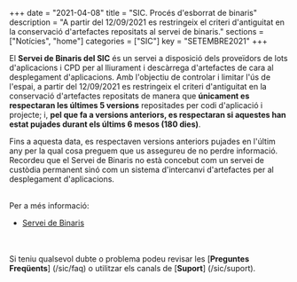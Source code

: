 +++
date        = "2021-04-08"
title       = "SIC. Procés d'esborrat de binaris"
description = "A partir del 12/09/2021 es restringeix el criteri d'antiguitat en la conservació d'artefactes repositats al servei de binaris."
sections    = ["Notícies", "home"]
categories  = ["SIC"]
key         = "SETEMBRE2021"
+++

El **Servei de Binaris del SIC** és un servei a disposició dels proveïdors de lots d'aplicacions i CPD per al lliurament i
descàrrega d'artefactes de cara al desplegament d'aplicacions.
Amb l'objectiu de controlar i limitar l'ús de l'espai, a partir del 12/09/2021 es restringeix el criteri
d'antiguitat en la conservació d'artefactes repositats de manera que **únicament es respectaran les últimes 5 versions**
repositades per codi d'aplicació i projecte; i, **pel que fa a versions anteriors, es respectaran si aquestes han estat pujades
durant els últims 6 mesos (180 dies)**.

Fins a aquesta data, es respectaven versions anteriors pujades en l'últim any per la qual cosa preguem que us
assegureu de no perdre informació.
Recordeu que el Servei de Binaris no està concebut com un servei de custòdia permanent sinó com un sistema
d'intercanvi d'artefactes per al desplegament d'aplicacions.

<br/>
Per a més informació:

- [Servei de Binaris](https://canigo.ctti.gencat.cat/sic-serveis/binaris/)

<br/><br/>
Si teniu qualsevol dubte o problema podeu revisar les [**Preguntes Freqüents**] (/sic/faq) o utilitzar els canals de [**Suport**] (/sic/suport).